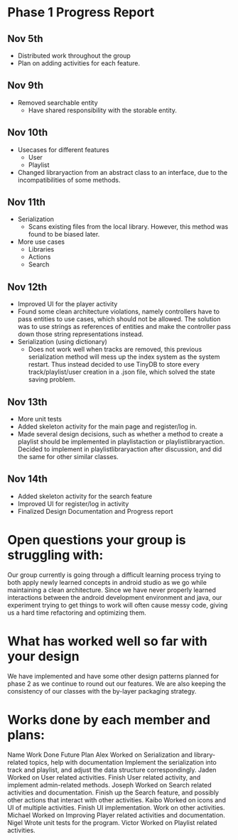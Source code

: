# Phase 1 Progress Report

## Nov 5th



* Distributed work throughout the group
* Plan on adding activities for each feature.

## Nov 9th



* Removed searchable entity
    * Have shared responsibility with the storable entity.

## Nov 10th



* Usecases for different features
    * User
    * Playlist
* Changed libraryaction from an abstract class to an interface, due to the incompatibilities of some methods.

## Nov 11th



* Serialization
    * Scans existing files from the local library. However, this method was found to be biased later. 
* More use cases
    * Libraries
    * Actions
    * Search

## Nov 12th



* Improved UI for the player activity
* Found some clean architecture violations, namely controllers have to pass entities to use cases, which should not be allowed. The solution was to use strings as references of entities and make the controller pass down those string representations instead.
* Serialization (using dictionary)
    * Does not work well when tracks are removed, this previous serialization method will mess up the index system as the system restart. Thus instead decided to use TinyDB to store every track/playlist/user creation in a .json file, which solved the state saving problem. 

## Nov 13th



* More unit tests
* Added skeleton activity for the main page and register/log in.
* Made several design decisions, such as whether a method to create a playlist should be implemented in playlistaction or playlistlibraryaction. Decided to implement in playlistlibraryaction after discussion, and did the same for other similar classes.

## Nov 14th



* Added skeleton activity for the search feature
* Improved UI for register/log in activity
* Finalized Design Documentation and Progress report

# Open questions your group is struggling with:

Our group currently is going through a difficult learning process trying to both apply newly learned concepts in android studio as we go while maintaining a clean architecture. Since we have never properly learned interactions between the android development environment and java, our experiment trying to get things to work will often cause messy code, giving us a hard time refactoring and optimizing them.

# What has worked well so far with your design

We have implemented and have some other design patterns planned for phase 2 as we continue to round out our features.  We are also keeping the consistency of our classes with the by-layer packaging strategy.

# Works done by each member and plans:

  <tr>
   <td>Name

   </td>
   <td>Work Done

   </td>
   <td>Future Plan

   </td>
  </tr>
  <tr>
   <td>Alex

   </td>
   <td>Worked on Serialization and library-related topics, help with documentation

   </td>
   <td>Implement the serialization into track and playlist, and adjust the data structure correspondingly.

   </td>
  </tr>
  <tr>
   <td>Jaden

   </td>
   <td>Worked on User related activities.

   </td>
   <td>Finish User related activity, and implement admin-related methods.

   </td>
  </tr>
  <tr>
   <td>Joseph

   </td>
   <td>Worked on Search related activities and documentation.

   </td>
   <td>Finish up the Search feature, and possibly other actions that interact with other activities.

   </td>
  </tr>
  <tr>
   <td>Kaibo

   </td>
   <td>Worked on icons and UI of multiple activities.

   </td>
   <td>Finish UI implementation. Work on other activities.

   </td>
  </tr>
  <tr>
   <td>Michael

   </td>
   <td>Worked on Improving Player related activities and documentation.

   </td>
   <td>
   </td>
  </tr>
  <tr>
   <td>Nigel

   </td>
   <td>Wrote unit tests for the program.

   </td>
   <td>
   </td>
  </tr>
  <tr>
   <td>Victor

   </td>
   <td>Worked on Playlist related activities.

   </td>
   <td>
   </td>
  </tr>
